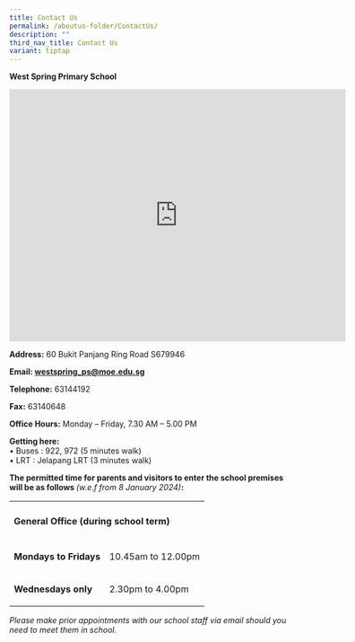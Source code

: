 ```yaml
---
title: Contact Us
permalink: /aboutus-folder/ContactUs/
description: ""
third_nav_title: Contact Us
variant: tiptap
---
```

<p><strong>West Spring Primary School</strong></p><div class="iframe-wrapper"><iframe style="border:0;" height="450" width="600" allowfullscreen="true" frameborder="0" src="https://www.google.com/maps/embed?pb=!1m18!1m12!1m3!1d3988.6448348578783!2d103.76432891509369!3d1.3896664618324857!2m3!1f0!2f0!3f0!3m2!1i1024!2i768!4f13.1!3m3!1m2!1s0x31da119a4ba614e1%3A0x642e410838242466!2sWest%20Spring%20Primary%20School!5e0!3m2!1sen!2ssg!4v1670994444077!5m2!1sen!2ssg"></iframe></div><p><strong>Address:</strong>&nbsp;60 Bukit Panjang Ring Road S679946</p><p><strong>Email:&nbsp;<a href="mailto:westspring_ps@moe.edu.sg" rel="noopener noreferrer nofollow" target="_blank">westspring_ps@moe.edu.sg</a></strong></p><p><strong>Telephone:</strong>&nbsp;63144192</p><p><strong>Fax:</strong>&nbsp;63140648</p><p><strong>Office Hours:</strong>&nbsp;Monday – Friday, 7.30 AM – 5.00 PM</p><p><strong>Getting here:</strong><br>• Buses : 922, 972 (5 minutes walk)<br>• LRT : Jelapang LRT (3 minutes walk)</p><p></p><p><strong>The permitted time for parents and visitors to enter the school premises will be as follows </strong><em>(w.e.f from 8 January 2024)</em><strong>:</strong></p><table><tbody><tr><td rowspan="1" colspan="2"><h4><strong>General Office (during school term)</strong></h4></td></tr><tr><td rowspan="1" colspan="1"><p><strong>Mondays to Fridays</strong></p></td><td rowspan="1" colspan="1"><p>10.45am to 12.00pm </p></td></tr><tr><td rowspan="1" colspan="1"><p><strong>Wednesdays only</strong></p></td><td rowspan="1" colspan="1"><p>2.30pm to 4.00pm </p></td></tr></tbody></table><p><em>Please make prior appointments with our school staff via email should you need to meet them in school.</em></p><p></p><p></p>